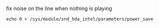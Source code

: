fix noise on the line when nothing is playing

    echo 0 > /sys/module/snd_hda_intel/parameters/power_save
